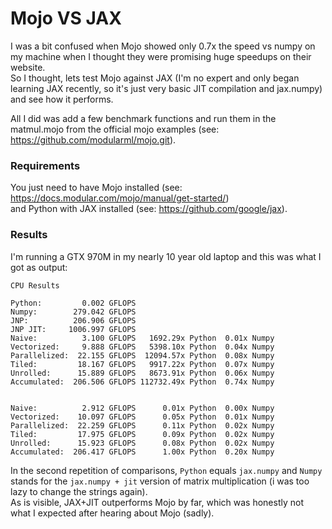 # Mojo VS JAX
I was a bit confused when Mojo showed only 0.7x the speed vs numpy on my machine when I thought they were promising huge speedups on their website.  
So I thought, lets test Mojo against JAX (I'm no expert and only began learning JAX recently, so it's just very basic JIT compilation and jax.numpy) and see how it performs.  

All I did was add a few benchmark functions and run them in the matmul.mojo from the official mojo examples (see: https://github.com/modularml/mojo.git).

### Requirements
You just need to have Mojo installed (see: https://docs.modular.com/mojo/manual/get-started/)  
and Python with JAX installed (see: https://github.com/google/jax).  

### Results
I'm running a GTX 970M in my nearly 10 year old laptop and this was what I got as output:  


    CPU Results  
      
    Python:         0.002 GFLOPS  
    Numpy:        279.042 GFLOPS  
    JNP:          206.906 GFLOPS  
    JNP JIT:     1006.997 GFLOPS  
    Naive:          3.100 GFLOPS   1692.29x Python  0.01x Numpy  
    Vectorized:     9.888 GFLOPS   5398.10x Python  0.04x Numpy  
    Parallelized:  22.155 GFLOPS  12094.57x Python  0.08x Numpy  
    Tiled:         18.167 GFLOPS   9917.22x Python  0.07x Numpy  
    Unrolled:      15.889 GFLOPS   8673.91x Python  0.06x Numpy  
    Accumulated:  206.506 GFLOPS 112732.49x Python  0.74x Numpy    
      
      
    Naive:          2.912 GFLOPS      0.01x Python  0.00x Numpy  
    Vectorized:    10.097 GFLOPS      0.05x Python  0.01x Numpy  
    Parallelized:  22.259 GFLOPS      0.11x Python  0.02x Numpy  
    Tiled:         17.975 GFLOPS      0.09x Python  0.02x Numpy  
    Unrolled:      15.923 GFLOPS      0.08x Python  0.02x Numpy  
    Accumulated:  206.417 GFLOPS      1.00x Python  0.20x Numpy  

In the second repetition of comparisons, `Python` equals `jax.numpy` and `Numpy` stands for the `jax.numpy + jit` version of matrix multiplication (i was too lazy to change the strings again).  
As is visible, JAX+JIT outperforms Mojo by far, which was honestly not what I expected after hearing about Mojo (sadly).  
